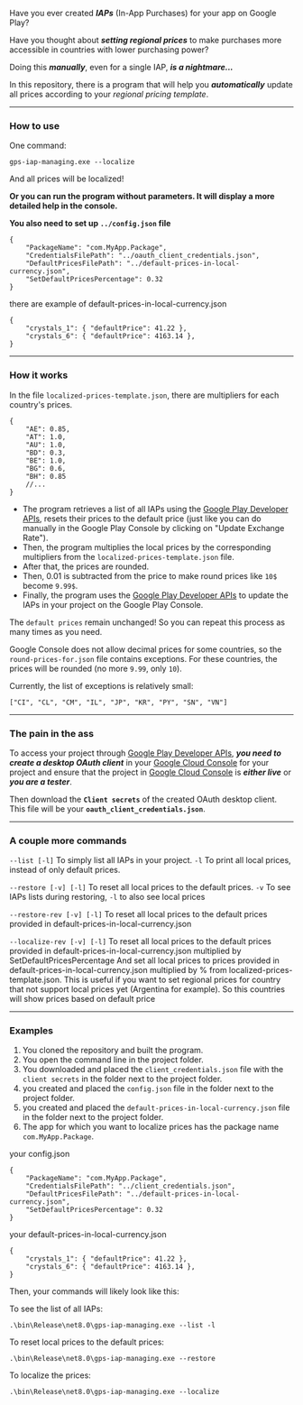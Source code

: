 Have you ever created ***IAPs*** (In-App Purchases) for your app on Google Play?

Have you thought about ***setting regional prices*** to make purchases more accessible in countries with lower purchasing power?

Doing this ***manually***, even for a single IAP, ***is a nightmare...***

In this repository, there is a program that will help you ***automatically*** update all prices according to your *regional pricing template*.

---

### How to use

One command:

    gps-iap-managing.exe --localize

And all prices will be localized!

**Or you can run the program without parameters. It will display a more detailed help in the console.**


**You also need to set up `../config.json` file**

    {
        "PackageName": "com.MyApp.Package",
        "CredentialsFilePath": "../oauth_client_credentials.json",
        "DefaultPricesFilePath": "../default-prices-in-local-currency.json",
        "SetDefaultPricesPercentage": 0.32
    }


there are example of default-prices-in-local-currency.json

    {
        "crystals_1": { "defaultPrice": 41.22 },
        "crystals_6": { "defaultPrice": 4163.14 },
    }

---

### How it works

In the file `localized-prices-template.json`, there are multipliers for each country's prices.

    {
        "AE": 0.85,
        "AT": 1.0,
        "AU": 1.0,
        "BD": 0.3,
        "BE": 1.0,
        "BG": 0.6,
        "BH": 0.85
        //...
    }

- The program retrieves a list of all IAPs using the [Google Play Developer APIs](https://developers.google.com/android-publisher), resets their prices to the default price (just like you can do manually in the Google Play Console by clicking on "Update Exchange Rate").
- Then, the program multiplies the local prices by the corresponding multipliers from the `localized-prices-template.json` file.
- After that, the prices are rounded.
- Then, 0.01 is subtracted from the price to make round prices like `10$` become `9.99$`.
- Finally, the program uses the [Google Play Developer APIs](https://developers.google.com/android-publisher) to update the IAPs in your project on the Google Play Console.

The `default prices` remain unchanged! So you can repeat this process as many times as you need.

Google Console does not allow decimal prices for some countries, so the `round-prices-for.json` file contains exceptions. For these countries, the prices will be rounded (no more `9.99`, only `10`).

Currently, the list of exceptions is relatively small:

    ["CI", "CL", "CM", "IL", "JP", "KR", "PY", "SN", "VN"]

---

### The pain in the ass

To access your project through [Google Play Developer APIs](https://developers.google.com/android-publisher), ***you need to create a desktop OAuth client*** in your [Google Cloud Console](https://console.cloud.google.com/apis/credentials) for your project and ensure that the project in [Google Cloud Console](https://console.cloud.google.com/apis/credentials) is ***either live*** or ***you are a tester***.

Then download the **`Client secrets`** of the created OAuth desktop client. This file will be your **`oauth_client_credentials.json`**.

---

### A couple more commands

`--list [-l]`
    To simply list all IAPs in your project. `-l` To print all local prices, instead of only default prices.

`--restore [-v] [-l]`
    To reset all local prices to the default prices. `-v` To see IAPs lists during restoring, `-l` to also see local prices

`--restore-rev [-v] [-l]`
    To reset all local prices to the default prices provided in default-prices-in-local-currency.json

`--localize-rev [-v] [-l]`
    To reset all local prices to the default prices provided in default-prices-in-local-currency.json multiplied by SetDefaultPricesPercentage
    And set all local prices to  prices provided in default-prices-in-local-currency.json multiplied by % from localized-prices-template.json. 
    This is useful if you want to set regional prices for country that not support local prices yet (Argentina for example). So this countries will show prices based on default price 

---

### Examples

1. You cloned the repository and built the program.
1. You open the command line in the project folder.
1. You downloaded and placed the `client_credentials.json` file with the `client secrets` in the folder next to the project folder.
1. you created and placed the `config.json` file in the folder next to the project folder.
1. you created and placed the `default-prices-in-local-currency.json` file in the folder next to the project folder.
1. The app for which you want to localize prices has the package name `com.MyApp.Package`.

your config.json

    {
        "PackageName": "com.MyApp.Package",
        "CredentialsFilePath": "../client_credentials.json",
        "DefaultPricesFilePath": "../default-prices-in-local-currency.json",
        "SetDefaultPricesPercentage": 0.32
    }

your default-prices-in-local-currency.json

    {
        "crystals_1": { "defaultPrice": 41.22 },
        "crystals_6": { "defaultPrice": 4163.14 },
    }


Then, your commands will likely look like this:

To see the list of all IAPs:

    .\bin\Release\net8.0\gps-iap-managing.exe --list -l

To reset local prices to the default prices:

    .\bin\Release\net8.0\gps-iap-managing.exe --restore

To localize the prices:

    .\bin\Release\net8.0\gps-iap-managing.exe --localize

